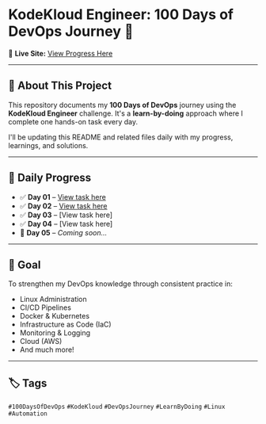 # KodeKloud Engineer: 100 Days of DevOps Journey 🚀

📍 **Live Site:** [View Progress Here](https://engineer.kodekloud.com/progress)

---

## 📘 About This Project

This repository documents my **100 Days of DevOps** journey using the **KodeKloud Engineer** challenge. It's a **learn-by-doing** approach where I complete one hands-on task every day.

I'll be updating this README and related files daily with my progress, learnings, and solutions.

---

## 📅 Daily Progress

- ✅ **Day 01** – [View task here](https://github.com/ANJANA-MM/kodekloud-engineer/tree/70d5cce394a56b28f6d7062b9cede603ab01a4b7/100%20Days%20of%20DevOps/Day%2001) 
- ✅ **Day 02** – [View task here](https://github.com/ANJANA-MM/kodekloud-engineer/tree/7df304b08f38acc5bd16ba019a5d441b0bd1a9d0/100%20Days%20of%20DevOps/Day%2002)
- ✅ **Day 03** – [View task here]
- ✅ **Day 04** – [View task here]
- 🔄 **Day 05** – *Coming soon...*

---

## 🧭 Goal

To strengthen my DevOps knowledge through consistent practice in:

- Linux Administration
- CI/CD Pipelines
- Docker & Kubernetes
- Infrastructure as Code (IaC)
- Monitoring & Logging
- Cloud (AWS)
- And much more!

---

## 🏷️ Tags

`#100DaysOfDevOps` `#KodeKloud` `#DevOpsJourney` `#LearnByDoing` `#Linux` `#Automation`


